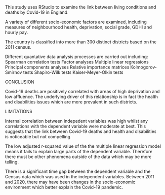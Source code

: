 This study uses RStudio to examine the link between living conditions and deaths by Covid-19 in England. 

A variety of different socio-economic factors are examined, including measures of neighbourhood health, deprivation, social grade, GDHI and hourly pay.

The country is classified into more than 300 distinct districts based on the 2011 census.

Different quantative data analysis processes are carried out including: 
Spearman correlation tests
Factor analyses
Multiple linear regressions
Principal components analyses
Relative importance matrices
Kolmogorov-Smirnov tests
Shapiro-Wilk tests
Kaiser-Meyer-Olkin tests

CONCLUSION

Covid-19 deaths are positively correlated with areas of high deprivation and low affluence.
The underlying driver of this relationship is in fact the health and disabilities issues which are more prevalent in such districts.

LIMITATIONS

Internal correlation between indepedent variables was high whilst any correlations with the dependent variable were moderate at best. 
This suggests that the link between Covid-19 deaths and health and disabilities is noticeable but not compelling.

The low adjusted r-squared value of the the multiple linear regression model means it fails to explain large parts of the dependent variable.
Therefore there must be other phenomena outside of the data which may be more telling. 

There is a significant time gap between the dependent variable and the Census data which was used in the independent variables. 
Between 2011 and 2020, there may have been changes in the socio-economic environment which better explain the Covid-19 pandemic.

